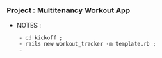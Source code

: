 ### Project : Multitenancy Workout App





* NOTES :
```
    - cd kickoff ;
    - rails new workout_tracker -m template.rb ;
    - 
```